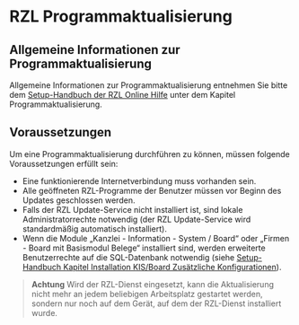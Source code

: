 # RZL Programmaktualisierung

## Allgemeine Informationen zur Programmaktualisierung

Allgemeine Informationen zur Programmaktualisierung entnehmen Sie bitte dem [Setup-Handbuch der RZL Online Hilfe](https://hilfe.rzlsoftware.at/setup/programmaktualisierung/) unter dem Kapitel Programmaktualisierung.

## Voraussetzungen

Um eine Programmaktualisierung durchführen zu können, müssen folgende Voraussetzungen erfüllt sein:

- Eine funktionierende Internetverbindung muss vorhanden sein.
- Alle geöffneten RZL-Programme der Benutzer müssen vor Beginn des Updates geschlossen werden.
- Falls der RZL Update-Service nicht installiert ist, sind lokale Administratorrechte notwendig (der RZL Update-Service wird standardmäßig automatisch installiert).
- Wenn die Module „Kanzlei - Information - System / Board“ oder „Firmen - Board mit Basismodul Belege“ installiert sind, werden erweiterte Benutzerrechte auf die SQL-Datenbank notwendig (siehe [Setup-Handbuch Kapitel Installation KIS/Board Zusätzliche Konfigurationen](https://hilfe.rzlsoftware.at/setup/installation-kis-board/)).

> **Achtung**
Wird der RZL-Dienst eingesetzt, kann die Aktualisierung nicht mehr an jedem beliebigen Arbeitsplatz gestartet werden, sondern nur noch auf dem Gerät, auf dem der RZL-Dienst installiert wurde.
